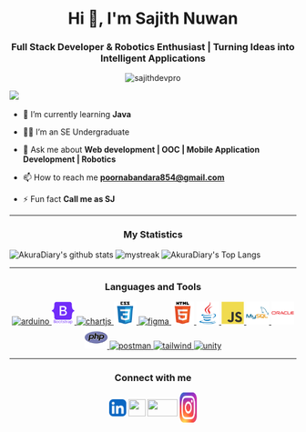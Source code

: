 <h1 align="center">Hi 👋, I'm Sajith Nuwan</h1>
<h3 align="center">Full Stack Developer & Robotics Enthusiast | Turning Ideas into Intelligent Applications</h3>

<p align="center"> <img src="https://komarev.com/ghpvc/?username=sajithdevpro&label=Profile%20views&color=0e75b6&style=flat" alt="sajithdevpro" /> </p>

<a href="https://www.youtube.com/watch?v=dQw4w9WgXcQ"><img src="https://user-images.githubusercontent.com/73097560/115834477-dbab4500-a447-11eb-908a-139a6edaec5c.gif"></a>
  
- 🌱 I’m currently learning **Java**

- 🧑‍🎓 I’m an SE Undergraduate 

- 💬 Ask me about **Web development | OOC | Mobile Application Development | Robotics**

- 📫 How to reach me **poornabandara854@gmail.com**
  
- ⚡ Fun fact **Call me as SJ**

---

<h3 align="center">My Statistics</h3>
<p align="center">
</p>

![AkuraDiary's github stats](https://github-readme-stats.vercel.app/api?username=sajithdevpro&show_icons=true&theme=tokyonight)
<img src="https://github-readme-streak-stats.herokuapp.com/?user=AkuraDiary&theme=tokyonight" alt="mystreak"/>
![AkuraDiary's Top Langs](https://github-readme-stats.vercel.app/api/top-langs/?username=sajithdevpro&theme=tokyonight&layout=compact)

---

<h3 align="center">Languages and Tools</h3>
<p align="center"> <a href="https://www.arduino.cc/" target="_blank" rel="noreferrer"> <img src="https://cdn.worldvectorlogo.com/logos/arduino-1.svg" alt="arduino" width="40" height="40"/> </a> <a href="https://getbootstrap.com" target="_blank" rel="noreferrer"> <img src="https://raw.githubusercontent.com/devicons/devicon/master/icons/bootstrap/bootstrap-plain-wordmark.svg" alt="bootstrap" width="40" height="40"/> </a> <a href="https://www.chartjs.org" target="_blank" rel="noreferrer"> <img src="https://www.chartjs.org/media/logo-title.svg" alt="chartjs" width="40" height="40"/> </a> <a href="https://www.w3schools.com/css/" target="_blank" rel="noreferrer"> <img src="https://raw.githubusercontent.com/devicons/devicon/master/icons/css3/css3-original-wordmark.svg" alt="css3" width="40" height="40"/> </a> <a href="https://www.figma.com/" target="_blank" rel="noreferrer"> <img src="https://www.vectorlogo.zone/logos/figma/figma-icon.svg" alt="figma" width="40" height="40"/> </a> <a href="https://www.w3.org/html/" target="_blank" rel="noreferrer"> <img src="https://raw.githubusercontent.com/devicons/devicon/master/icons/html5/html5-original-wordmark.svg" alt="html5" width="40" height="40"/> </a> <a href="https://www.java.com" target="_blank" rel="noreferrer"> <img src="https://raw.githubusercontent.com/devicons/devicon/master/icons/java/java-original.svg" alt="java" width="40" height="40"/> </a> <a href="https://developer.mozilla.org/en-US/docs/Web/JavaScript" target="_blank" rel="noreferrer"> <img src="https://raw.githubusercontent.com/devicons/devicon/master/icons/javascript/javascript-original.svg" alt="javascript" width="40" height="40"/> </a> <a href="https://www.mysql.com/" target="_blank" rel="noreferrer"> <img src="https://raw.githubusercontent.com/devicons/devicon/master/icons/mysql/mysql-original-wordmark.svg" alt="mysql" width="40" height="40"/> </a> <a href="https://www.oracle.com/" target="_blank" rel="noreferrer"> <img src="https://raw.githubusercontent.com/devicons/devicon/master/icons/oracle/oracle-original.svg" alt="oracle" width="40" height="40"/> </a> <a href="https://www.php.net" target="_blank" rel="noreferrer"> <img src="https://raw.githubusercontent.com/devicons/devicon/master/icons/php/php-original.svg" alt="php" width="40" height="40"/> </a> <a href="https://postman.com" target="_blank" rel="noreferrer"> <img src="https://www.vectorlogo.zone/logos/getpostman/getpostman-icon.svg" alt="postman" width="40" height="40"/> </a> <a href="https://tailwindcss.com/" target="_blank" rel="noreferrer"> <img src="https://www.vectorlogo.zone/logos/tailwindcss/tailwindcss-icon.svg" alt="tailwind" width="40" height="40"/> </a> <a href="https://unity.com/" target="_blank" rel="noreferrer"> <img src="https://www.vectorlogo.zone/logos/unity3d/unity3d-icon.svg" alt="unity" width="40" height="40"/> </a> </p>

---

<h3 align="center">Connect with me</h3>
<p align="center">
<a href="https://linkedin.com/in/" target="blank"><img align="center" src="https://github.com/tandpfun/skill-icons/blob/main/icons/LinkedIn.svg" alt="" height="30" width="30" /></a>
<a href="https://stackoverflow.com/" target="blank"><img align="center" src="https://raw.githubusercontent.com/rahuldkjain/github-profile-readme-generator/master/src/images/icons/Social/stack-overflow.svg" alt="" height="30" width="30" /></a>
<a href="https://facebook.com" target="blank"><img align="center" src="https://raw.githubusercontent.com/rahuldkjain/github-profile-readme-generator/master/src/images/icons/Social/facebook.svg" alt="" height="30" width="53" /></a>
<a href="https://instagram.com/" target="blank"><img align="center" src="https://github.com/tandpfun/skill-icons/blob/main/icons/Instagram.svg" alt="" height="53" width="30" /></a>
</p>


